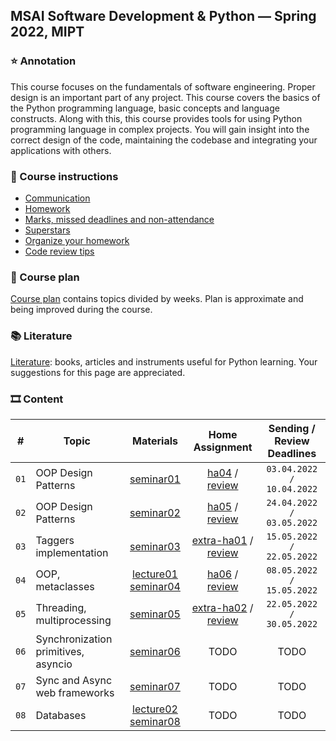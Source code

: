 ## MSAI Software Development & Python — Spring 2022, MIPT

### ⭐ Annotation

This course focuses on the fundamentals of software engineering. Proper design is an important part of any project.
This course covers the basics of the Python programming language, basic concepts and language constructs.
Along with this, this course provides tools for using Python programming language in complex projects.
You will gain insight into the correct design of the code, maintaining the codebase and integrating your applications with others.


### 📜 Course instructions

- [Communication](/docs/course-instructions.md#communication)
- [Homework](/docs/course-instructions.md#homework)
- [Marks, missed deadlines and non-attendance](/docs/course-instructions.md#marks-missed-deadlines-and-non-attendance)
- [Superstars](/docs/course-instructions.md#superstars)
- [Organize your homework](/docs/organize-your-homework.md)
- [Code review tips](/docs/code-review-tips.md)


### 🧪 Course plan

[Course plan](https://docs.google.com/spreadsheets/d/1c5XwYjlHEMzss1aDqfOCiQ4AMHENj7TksRL03eszhUk/edit?usp=sharing) contains topics divided by weeks. Plan is approximate and being improved during the course.


### 📚 Literature

[Literature](/docs/literature.md): books, articles and instruments useful for Python learning. Your suggestions for this page are appreciated.


### 🎞 Content

| # | Topic | Materials | Home Assignment | Sending / Review Deadlines |
|:-:| ----- |:---------:|:---------------:|:--------------------------:|
| `01` | OOP Design Patterns | [seminar01](/week01_oop_design_patterns/seminar) | [ha04](https://docs.google.com/forms/d/e/1FAIpQLSeFMMhzQpOTDHps4HOFhntkh0v3BliFRqURkj354rnNWfg2jA/viewform?usp=sf_link) / [review](https://docs.google.com/spreadsheets/d/1kEhRI-WwldG-0Iwpzc4kiT-DPNC609Uc0EalA4KmV5o/edit?usp=sharing) | `03.04.2022 / 10.04.2022` |
| `02` | OOP Design Patterns | [seminar02](/week02_oop_design_patterns/seminar) | [ha05](https://docs.google.com/forms/d/e/1FAIpQLSfPWPvN9tXwobPUVL1d7tuFS_0g1TyBzzVXGa-Hs4EDhyl1Fw/viewform?usp=sf_link) / [review](https://docs.google.com/spreadsheets/d/1eYIiT_0ll0WjohpwAOgyJsQFH604Xbu7VIB7tjSYxL8/edit?usp=sharing) | `24.04.2022 / 03.05.2022` |
| `03` | Taggers implementation | [seminar03](/week03_taggers_implementation/seminar) | [extra-ha01](https://docs.google.com/forms/d/e/1FAIpQLScDiTLFqaT3WUUaXN5ow8PQ5oHYEl9hNSD7ogq4O5MDNxtA9A/viewform?usp=sf_link) / [review](https://docs.google.com/spreadsheets/d/1dcA3sNqvqnibyE8W_xe2-l-Vn2OFsqF4oTnXWAaP3NA/edit?usp=sharing) | `15.05.2022 / 22.05.2022` |
| `04` | OOP, metaclasses | [lecture01](/week04_oop_metaclasses/lecture) [seminar04](/week04_oop_metaclasses/seminar) | [ha06](https://docs.google.com/forms/d/e/1FAIpQLSdOdeK6rgLjJh5Rmin0Wf0nezO_eRKhGfw3e_d-mz4--LTW2A/viewform?usp=sf_link) / [review](https://docs.google.com/spreadsheets/d/1QkCTxsUp0gL_24GKuJF6-Du2jJrbpG29miZaQ4a_m5k/edit?usp=sharing) | `08.05.2022 / 15.05.2022` |
| `05` | Threading, multiprocessing | [seminar05](/week05_threading_multiprocessing/seminar) | [extra-ha02](https://docs.google.com/forms/d/e/1FAIpQLSd1uTShczbK19dLlUUZtWwKU2CYCRJbwp1Q5w8-6w1SNDGUtg/viewform?usp=sf_link) / [review](https://docs.google.com/spreadsheets/d/1UXqvM1aWIm2LvCu4LqoyjLKwZiFLakNzbvPgqBb77kc/edit?usp=sharing) | `22.05.2022 / 30.05.2022` |
| `06` | Synchronization primitives, asyncio | [seminar06](/week06_sync_primitives_asyncio/seminar) | TODO | TODO |
| `07` | Sync and Async web frameworks | [seminar07](/week07_sync_async_web_frameworks/seminar) | TODO | TODO |
| `08` | Databases | [lecture02](/week08_databases/lecture) [seminar08](https://colab.research.google.com/drive/1OYY3OTEAZseV80jxNR_H5bq1v4Q5V2cM?usp=sharing) | TODO | TODO |
